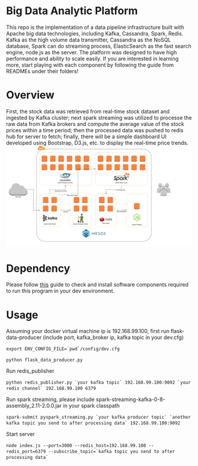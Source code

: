 # Big Data Analytic Platform
   This repo is the implementation of a data pipeline infrastructure built with Apache big data technologies, including Kafka, Cassandra, Spark, Redis. Kafka as the high volume data transmitter, Cassandra as the NoSQL database, Spark can do streaming process, ElasticSearch as the fast search engine, node.js as the server. The platform was designed to have high performance and ability to scale easily. If you are interested in learning more, start playing with each component by following the guide from READMEs under their folders!

# Overview 
   First, the stock data was retrieved from real-time stock dataset and ingested by Kafka cluster; next spark streaming was utilized to processe the raw data from Kafka brokers and compute the average value of the stock prices within a time period; then the processed data was pushed to redis hub for server to fetch; finally, there will be a simple dashboard UI developed using Bootstrap, D3.js, etc. to display the real-time price trends. 
<br><img src="https://github.com/Dukecat0613/Big-Data/blob/master/ImagesSet/Screen%20Shot%202017-02-16%20at%2011.21.24%20AM.png"></br>

# Dependency 
Please follow [this](https://docs.google.com/document/d/1d-ggqJGTdizkEO9sPjitKJksexe0vWE_9_O_zy8JH-s/edit?usp=sharing) guide to check and install software components required to run this program in your dev environment.

# Usage
Assuming your docker virtual machine ip is 192.168.99.100, first run flask-data-producer (include port, kafka_broker ip, kafka topic in your dev.cfg)
```
export ENV_CONFIG_FILE=`pwd`/config/dev.cfg
``` 
```
python flask_data_producer.py
```

Run redis_publisher
```
python redis_publisher.py `your kafka topic` 192.168.99.100:9092 `your redis channel` 192.168.99.100 6379
```

Run spark streaming, please include spark-streaming-kafka-0-8-assembly_2.11-2.0.0.jar in your spark classpath
```
spark-submit pyspark_streaming.py `your kafka producer topic` `another kafka topic you send to after processing data` 192.168.99.100:9092
```
Start server
```
node index.js --port=3000 --redis_host=192.168.99.100 --redis_port=6379 --subscribe_topic=`kafka topic you send to after processing data`
```


